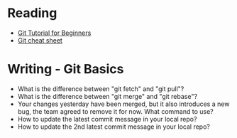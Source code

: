 # Reading

- [Git Tutorial for Beginners](https://academind.com/tutorials/git-the-basics)
- [Git cheat sheet](https://www.atlassian.com/git/tutorials/atlassian-git-cheatsheet)


# Writing - Git Basics

- What is the difference between "git fetch" and "git pull"?
- What is the difference between "git merge" and "git rebase"?
- Your changes yesterday have been merged, but it also introduces a new bug, the team agreed to remove it for now. What command to use?
- How to update the latest commit message in your local repo?
- How to update the 2nd latest commit message in your local repo?
